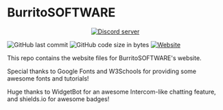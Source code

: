 # BurritoSOFTWARE
<div align="center">
  <p>
    <a href="https://discord.gg/CGM4k3N"><img src="https://discordapp.com/api/guilds/419367512262705152/embed.png" alt="Discord server" /></a>
</div>

![GitHub last commit](https://img.shields.io/github/last-commit/burritosoftware/burritosoftware.github.io.svg)
![GitHub code size in bytes](https://img.shields.io/github/languages/code-size/burritosoftware/burritosoftware.github.io.svg)
[![Website](https://img.shields.io/website-online-down-green-red/https/burritosoftware.github.io.svg?label=github%20pages)](https://burritosoftware.github.io)

This repo contains the website files for BurritoSOFTWARE's website.

Special thanks to Google Fonts and W3Schools for providing some awesome fonts and tutorials!

Huge thanks to WidgetBot for an awesome Intercom-like chatting feature, and shields.io for awesome badges!
